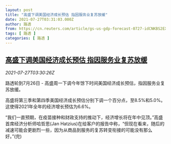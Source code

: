 ```yaml
---
layout: post
title: "高盛下调美国经济成长预估 指因服务业复苏放缓"
date: 2021-07-27T03:31:03.000Z
author: 路透
from: https://cn.reuters.com/article/gs-us-gdp-forecast-0727-idCNKBS2EX08X
tags: [ 路透 ]
categories: [ 路透 ]
---
```

<!--1627356663000-->
[高盛下调美国经济成长预估 指因服务业复苏放缓](https://cn.reuters.com/article/gs-us-gdp-forecast-0727-idCNKBS2EX08X)
------

<div>
<div><i>2021-07-27T03:30:26Z</i></div><p>路透轮到7月26日 - 高盛周一下调今年馀下时间美国经济成长预估，指因服务业复苏放缓。</p><p>高盛将第三季和第四季美国经济成长预估分别下调一个百分点，至8.5%和5.0%。这使得2021年全年的经济增长预估为6.6%。</p><p>“我们一直预期，在疫苗接种和财政支持的推动下，经济增长将在年中见顶。”高盛首席经济分析师哈哲思(Jan Hatzius)在给客户的报告中称，“但现在看来，随后的减速可能会更剧烈一些，因为从商品到服务的复苏转变衔接的可能没有那么好。”(完)</p>
</div>
